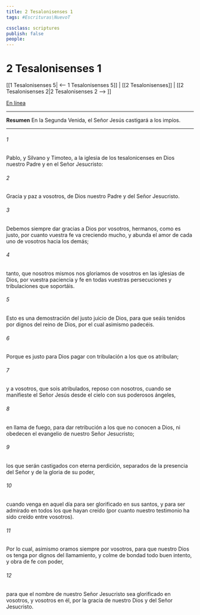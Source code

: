 ```yaml
---
title: 2 Tesalonisenses 1
tags: #Escrituras\NuevoT

cssclass: scriptures
publish: false
people:
---
```


# 2 Tesalonisenses 1
[[1 Tesalonisenses 5| <-- 1 Tesalonisenses 5]] | [[2 Tesalonisenses]] | [[2 Tesalonisenses 2|2 Tesalonisenses 2 --> ]]

[En línea](https://churchofjesuschrist.org/study/scriptures/nt/2-thes/1?lang=spa)

---
__Resumen__
En la Segunda Venida, el Señor Jesús castigará a los impíos.

---
###### 1 
Pablo, y Silvano y Timoteo, a la iglesia de los tesalonicenses en Dios nuestro Padre y en el Señor Jesucristo:

###### 2 
Gracia y paz a vosotros, de Dios nuestro Padre y del Señor Jesucristo.

###### 3 
Debemos siempre dar gracias a Dios por vosotros, hermanos, como es justo, por cuanto vuestra fe va creciendo mucho, y abunda el amor de cada uno de vosotros hacia los demás;

###### 4 
tanto, que nosotros mismos nos gloriamos de vosotros en las iglesias de Dios, por vuestra paciencia y fe en todas vuestras persecuciones y tribulaciones que soportáis.

###### 5 
Esto es una demostración del justo juicio de Dios, para que seáis tenidos por dignos del reino de Dios, por el cual asimismo padecéis.

###### 6 
Porque es justo para Dios pagar con tribulación a los que os atribulan;

###### 7 
y a vosotros, que sois atribulados,  reposo con nosotros, cuando se manifieste el Señor Jesús desde el cielo con sus poderosos ángeles,

###### 8 
en llama de fuego, para dar retribución a los que no conocen a Dios, ni obedecen el evangelio de nuestro Señor Jesucristo;

###### 9 
los que serán castigados con eterna perdición, separados de la presencia del Señor y de la gloria de su poder,

###### 10 
cuando venga en aquel día para ser glorificado en sus santos, y para ser admirado en todos los que hayan creído (por cuanto nuestro testimonio ha sido creído entre vosotros).

###### 11 
Por lo cual, asimismo oramos siempre por vosotros, para que nuestro Dios os tenga por dignos del llamamiento, y colme de bondad todo buen intento, y  obra de fe con poder,

###### 12 
para que el nombre de nuestro Señor Jesucristo sea glorificado en vosotros, y vosotros en él, por la gracia de nuestro Dios y del Señor Jesucristo.

